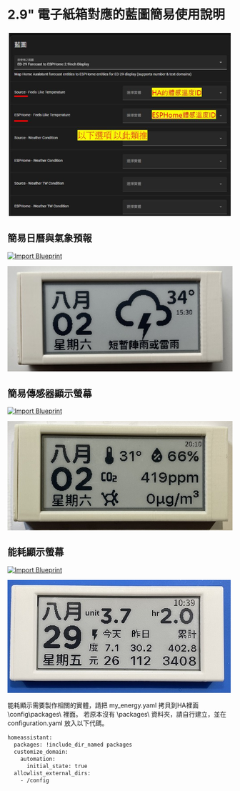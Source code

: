 # 2.9" 電子紙箱對應的藍圖簡易使用說明

![081733](/ED_29/image/enger_12.JPG)


## 簡易日曆與氣象預報
[![Import Blueprint](https://my.home-assistant.io/badges/blueprint_import.svg)](https://my.home-assistant.io/redirect/blueprint_import/?blueprint_url=https://raw.githubusercontent.com/Billtou/public/blob/main/BluePrint/automate-es-29-forecast.yaml)

![081733](/ED_29/image/B8AD097F.jpg)



## 簡易傳感器顯示螢幕  

[![Import Blueprint](https://my.home-assistant.io/badges/blueprint_import.svg)](https://my.home-assistant.io/redirect/blueprint_import/?blueprint_url=https://raw.githubusercontent.com/Billtou/public/main/BluePrint/automate-ed-29-mult_sensor.yaml)

![081733](/ED_29/image/834866CA.jpg)



## 能耗顯示螢幕 

[![Import Blueprint](https://my.home-assistant.io/badges/blueprint_import.svg)](https://my.home-assistant.io/redirect/blueprint_import/?blueprint_url=https://raw.githubusercontent.com/Billtou/public/blob/main/BluePrint/automate-ed-29-energy.yaml)

![081733](/ED_29/image/enger_1.jpg)

能耗顯示需要製作相關的實體，請把 my_energy.yaml 拷貝到HA裡面 \config\packages\ 裡面。
若原本沒有 \packages\ 資料夾，請自行建立，並在configuration.yaml 放入以下代碼。
    
    homeassistant:
      packages: !include_dir_named packages
      customize_domain:
        automation:
          initial_state: true
      allowlist_external_dirs:
        - /config
